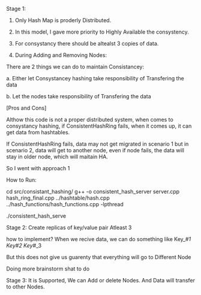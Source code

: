 
Stage 1:
1. Only Hash Map is proderly Distributed.

2. In this model, I gave more priority to Highly Available the consystency.

3. For consystancy there should be altealst 3 copies of data.

4. During Adding and Removing Nodes:

There are 2 things we can do to maintain Consistancey:

a. Either let Consystancey hashing take responsibility of Transfering the data

b. Let the nodes take responsibility of Transfering the data

[Pros and Cons]

Althow this code is not a proper distributed system, when comes to consystancy hashing, if ConsistentHashRing fails, when it comes up, it can get data from hashtables.

If ConsistentHashRing fails, data may not get migrated in scenario 1
but in scenario 2, data will get to another node, even if node fails, the data will stay in older node, which will maitain HA.

So I went with approach 1


How to Run:

cd src/consistant_hashing/
g++ -o consistent_hash_server server.cpp hash_ring_final.cpp ../hashtable/hash.cpp ../hash_functions/hash_functions.cpp -lpthread

./consistent_hash_serve


Stage 2:
Create replicas of key/value pair
Atleast 3

how to implement?
When we recive data, we can do something like
Key_#_1
Key_#_2
Key_#_3

But this does not give us guarenty that everything will go to Different Node

Doing more brainstorm shat to do

Stage 3: 
It is Supported, We can Add or delete Nodes.
And Data will transfer to other Nodes.



